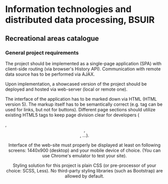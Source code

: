 # Information technologies and distributed data processing, BSUIR

## Recreational areas catalogue

### General project requirements

The project should be implemented as a single-page application (SPA) with client-side routing (via browser's History API). Communication with remote data source has to be performed via AJAX.

Upon implementation, a showcased version of the project should be deployed and hosted via web-server (local or remote one).

The interface of the application has to be marked down via HTML (HTML version 5). The markup itself has to be semantically correct (e.g. <a> tag can be used for links, but not for buttons). Different page sections should utilize existing HTML5 tags to keep page division clear for developers (<nav>, <header>, <article>, ...).

Interface of the web-site must properly be displayed at least on following screens: 1440x900 (desktop) and your mobile device of choice. (You can use Chrome's emulator to test your site).

Styling solution for this project is plain CSS (or pre-processor of your choice: SCSS, Less). No third-party styling libraries (such as Bootstrap) are allowed by default.

